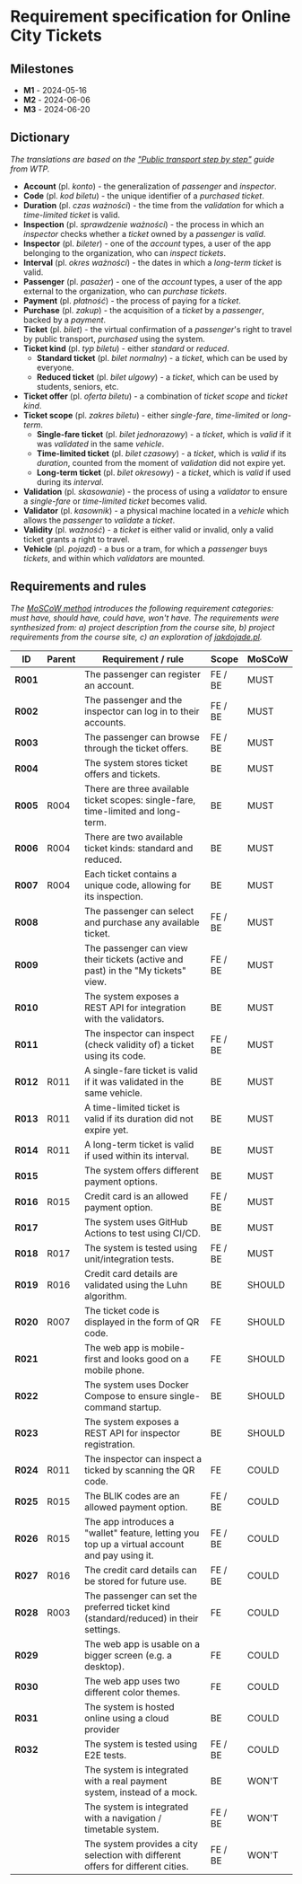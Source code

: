 # Requirement specification for Online City Tickets

## Milestones

- **M1** - 2024-05-16
- **M2** - 2024-06-06
- **M3** - 2024-06-20

## Dictionary

_The translations are based on the ["Public transport step by step"](https://www.wtp.waw.pl/en/public-transport-step-by-step) guide from WTP._

- **Account** (pl. _konto_) - the generalization of _passenger_ and _inspector_.
- **Code** (pl. _kod biletu_) - the unique identifier of a _purchased_ _ticket_.
- **Duration** (pl. _czas ważności_) - the time from the _validation_ for which a _time-limited ticket_ is valid.
- **Inspection** (pl. _sprawdzenie ważności_) - the process in which an _inspector_ checks whether a _ticket_ owned by a _passenger_ is _valid_.
- **Inspector** (pl. _bileter_) - one of the _account_ types, a user of the app belonging to the organization, who can _inspect_ _tickets_.
- **Interval** (pl. _okres ważności_) - the dates in which a _long-term ticket_ is valid.
- **Passenger** (pl. _pasażer_) - one of the _account_ types, a user of the app external to the organization, who can _purchase_ _tickets_.
- **Payment** (pl. _płatność_) - the process of paying for a _ticket_.
- **Purchase** (pl. _zakup_) - the acquisition of a _ticket_ by a _passenger_, backed by a _payment_.
- **Ticket** (pl. _bilet_) - the virtual confirmation of a _passenger_'s right to travel by public transport, _purchased_ using the system.
- **Ticket kind** (pl. _typ biletu_) - either _standard_ or _reduced_.
  - **Standard ticket** (pl. _bilet normalny_) - a _ticket_, which can be used by everyone.
  - **Reduced ticket** (pl. _bilet ulgowy_) - a _ticket_, which can be used by students, seniors, etc.
- **Ticket offer** (pl. _oferta biletu_) - a combination of _ticket scope_ and _ticket kind_.
- **Ticket scope** (pl. _zakres biletu_) - either _single-fare_, _time-limited_ or _long-term_.
  - **Single-fare ticket** (pl. _bilet jednorazowy_) - a _ticket_, which is _valid_ if it was _validated_ in the same _vehicle_.
  - **Time-limited ticket** (pl. _bilet czasowy_) - a _ticket_, which is _valid_ if its _duration_, counted from the moment of _validation_ did not expire yet.
  - **Long-term ticket** (pl. _bilet okresowy_) - a _ticket_, which is _valid_ if used during its _interval_.
- **Validation** (pl. _skasowanie_) - the process of using a _validator_ to ensure a _single-fare_ or _time-limited ticket_ becomes valid.
- **Validator** (pl. _kasownik_) - a physical machine located in a _vehicle_ which allows the _passenger_ to _validate_ a _ticket_.
- **Validity** (pl. _ważność_) - a _ticket_ is either valid or invalid, only a valid ticket grants a right to travel.
- **Vehicle** (pl. _pojazd_) - a bus or a tram, for which a _passenger_ buys _tickets_, and within which _validators_ are mounted.

## Requirements and rules

_The [MoSCoW method](https://en.wikipedia.org/wiki/MoSCoW_method#Prioritization_of_requirements) introduces the following requirement categories: must have, should have, could have, won't have. The requirements were synthesized from: a) project description from the course site, b) project requirements from the course site, c) an exploration of [jakdojade.pl](https://jakdojade.pl)._

| **ID**   | **Parent** | **Requirement / rule**                                                                        | **Scope** | **MoSCoW** |
| -------- | ---------- | --------------------------------------------------------------------------------------------- | --------- | ---------- |
| **R001** |            | The passenger can register an account.                                                        | FE / BE   | MUST       |
| **R002** |            | The passenger and the inspector can log in to their accounts.                                 | FE / BE   | MUST       |
| **R003** |            | The passenger can browse through the ticket offers.                                           | FE / BE   | MUST       |
| **R004** |            | The system stores ticket offers and tickets.                                                  | BE        | MUST       |
| **R005** | R004       | There are three available ticket scopes: single-fare, time-limited and long-term.             | BE        | MUST       |
| **R006** | R004       | There are two available ticket kinds: standard and reduced.                                   | BE        | MUST       |
| **R007** | R004       | Each ticket contains a unique code, allowing for its inspection.                              | BE        | MUST       |
| **R008** |            | The passenger can select and purchase any available ticket.                                   | FE / BE   | MUST       |
| **R009** |            | The passenger can view their tickets (active and past) in the "My tickets" view.              | FE / BE   | MUST       |
| **R010** |            | The system exposes a REST API for integration with the validators.                            | BE        | MUST       |
| **R011** |            | The inspector can inspect (check validity of) a ticket using its code.                        | FE / BE   | MUST       |
| **R012** | R011       | A single-fare ticket is valid if it was validated in the same vehicle.                        | BE        | MUST       |
| **R013** | R011       | A time-limited ticket is valid if its duration did not expire yet.                            | BE        | MUST       |
| **R014** | R011       | A long-term ticket is valid if used within its interval.                                      | BE        | MUST       |
| **R015** |            | The system offers different payment options.                                                  | BE        | MUST       |
| **R016** | R015       | Credit card is an allowed payment option.                                                     | FE / BE   | MUST       |
| **R017** |            | The system uses GitHub Actions to test using CI/CD.                                           | BE        | MUST       |
| **R018** | R017       | The system is tested using unit/integration tests.                                            | FE / BE   | MUST       |
| **R019** | R016       | Credit card details are validated using the Luhn algorithm.                                   | BE        | SHOULD     |
| **R020** | R007       | The ticket code is displayed in the form of QR code.                                          | FE        | SHOULD     |
| **R021** |            | The web app is mobile-first and looks good on a mobile phone.                                 | FE        | SHOULD     |
| **R022** |            | The system uses Docker Compose to ensure single-command startup.                              | BE        | SHOULD     |
| **R023** |            | The system exposes a REST API for inspector registration.                                     | BE        | SHOULD     |
| **R024** | R011       | The inspector can inspect a ticked by scanning the QR code.                                   | FE        | COULD      |
| **R025** | R015       | The BLIK codes are an allowed payment option.                                                 | FE / BE   | COULD      |
| **R026** | R015       | The app introduces a "wallet" feature, letting you top up a virtual account and pay using it. | FE / BE   | COULD      |
| **R027** | R016       | The credit card details can be stored for future use.                                         | FE / BE   | COULD      |
| **R028** | R003       | The passenger can set the preferred ticket kind (standard/reduced) in their settings.         | FE        | COULD      |
| **R029** |            | The web app is usable on a bigger screen (e.g. a desktop).                                    | FE        | COULD      |
| **R030** |            | The web app uses two different color themes.                                                  | FE        | COULD      |
| **R031** |            | The system is hosted online using a cloud provider                                            | BE        | COULD      |
| **R032** |            | The system is tested using E2E tests.                                                         | FE / BE   | COULD      |
|          |            | The system is integrated with a real payment system, instead of a mock.                       | BE        | WON'T      |
|          |            | The system is integrated with a navigation / timetable system.                                | FE / BE   | WON'T      |
|          |            | The system provides a city selection with different offers for different cities.              | FE / BE   | WON'T      |
